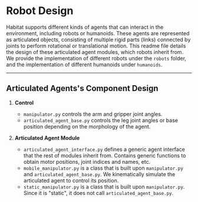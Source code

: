 Robot Design
==============================

Habitat supports different kinds of agents that can interact in the environment, including robots or humanoids. These agents are represented as articulated objects, consisting of multiple rigid parts (links) connected by joints to perform rotational or translational motion. This readme file details the design of these articulated agent modules, which robots inherit from. We provide the implementation of different robots under the `robots` folder, and the implementation of different humanoids under `humanoids`.

---

## Articulated Agents's Component Design

1. **Control**
    - `manipulator.py` controls the arm and gripper joint angles.
    - `articulated_agent_base.py` controls the leg joint angles or base position depending on the morphology of the agent.

1. **Articulated Agent Module**
    - `articulated_agent_interface.py` defines a generic agent interface that the rest of modules inherit from. Contains generic functions to obtain motor positions, joint indices and names, etc.
    - `mobile_manipulator.py` is a class that is built upon `manipulator.py` and `articulated_agent_base.py`. We kinematically simulate the articulated agent to control its position.
    - `static_manipulator.py` is a class that is built upon `manipulator.py`. Since it is "static", it does not call `articulated_agent_base.py`.

